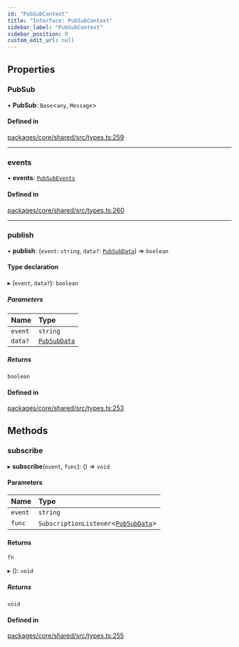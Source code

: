 ```yaml
---
id: "PubSubContext"
title: "Interface: PubSubContext"
sidebar_label: "PubSubContext"
sidebar_position: 0
custom_edit_url: null
---
```


## Properties

### PubSub

• **PubSub**: `Base`<`any`, `Message`\>

#### Defined in

[packages/core/shared/src/types.ts:259](https://github.com/Oneirocom/Magick/blob/c560ff45/packages/core/shared/src/types.ts#L259)

___

### events

• **events**: [`PubSubEvents`](../#pubsubevents)

#### Defined in

[packages/core/shared/src/types.ts:260](https://github.com/Oneirocom/Magick/blob/c560ff45/packages/core/shared/src/types.ts#L260)

___

### publish

• **publish**: (`event`: `string`, `data?`: [`PubSubData`](../#pubsubdata)) => `boolean`

#### Type declaration

▸ (`event`, `data?`): `boolean`

##### Parameters

| Name | Type |
| :------ | :------ |
| `event` | `string` |
| `data?` | [`PubSubData`](../#pubsubdata) |

##### Returns

`boolean`

#### Defined in

[packages/core/shared/src/types.ts:253](https://github.com/Oneirocom/Magick/blob/c560ff45/packages/core/shared/src/types.ts#L253)

## Methods

### subscribe

▸ **subscribe**(`event`, `func`): () => `void`

#### Parameters

| Name | Type |
| :------ | :------ |
| `event` | `string` |
| `func` | `SubscriptionListener`<[`PubSubData`](../#pubsubdata)\> |

#### Returns

`fn`

▸ (): `void`

##### Returns

`void`

#### Defined in

[packages/core/shared/src/types.ts:255](https://github.com/Oneirocom/Magick/blob/c560ff45/packages/core/shared/src/types.ts#L255)
